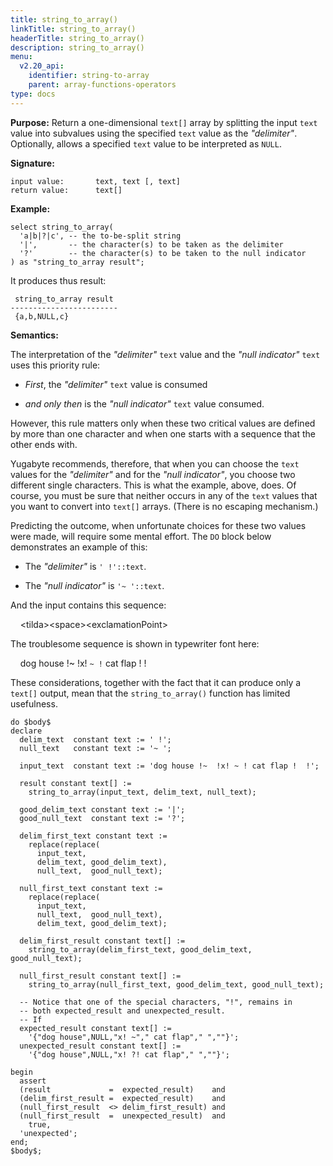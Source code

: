 ```yaml
---
title: string_to_array()
linkTitle: string_to_array()
headerTitle: string_to_array()
description: string_to_array()
menu:
  v2.20_api:
    identifier: string-to-array
    parent: array-functions-operators
type: docs
---
```

**Purpose:** Return a one-dimensional `text[]` array by splitting the input `text` value into subvalues using the specified `text` value as the _"delimiter"_. Optionally, allows a specified `text` value to be interpreted as `NULL`.

**Signature:**

```
input value:       text, text [, text]
return value:      text[]
```
**Example:**

```plpgsql
select string_to_array(
  'a|b|?|c', -- the to-be-split string
  '|',       -- the character(s) to be taken as the delimiter
  '?'        -- the character(s) to be taken to the null indicator
) as "string_to_array result";
```

It produces thus result:

```
 string_to_array result
------------------------
 {a,b,NULL,c}
```

**Semantics:**

The interpretation of the _"delimiter"_ `text` value and the _"null indicator"_ `text` uses this priority rule:

- _First_, the _"delimiter"_ `text` value is consumed

- _and only then_ is the _"null indicator"_ `text` value consumed.

However, this rule matters only when these two critical values are defined by more than one character and when one starts with a sequence that the other ends with.

Yugabyte recommends, therefore, that when you can choose the `text` values for the _"delimiter"_ and for the _"null indicator"_, you choose two different single characters. This is what the example, above, does. Of course, you must be sure that neither occurs in any of the `text` values that you want to convert into `text[]` arrays. (There is no escaping mechanism.)

Predicting the outcome, when unfortunate choices for these two values were made, will require some mental effort. The `DO` block below demonstrates an example of this:

- The _"delimiter"_ is `' !'::text`.

- The _"null indicator"_ is `'~ '::text`.

And the input contains this sequence:

&#160;&#160;&#160; &#60;tilda&#62;&#60;space&#62;&#60;exclamationPoint&#62;

The troublesome sequence is shown in typewriter font here:

&#160;&#160;&#160; dog house !~  !x! `~ !` cat flap !  !

These considerations, together with the fact that it can produce only a `text[]` output, mean that the `string_to_array()` function has limited usefulness.

```plpgsql
do $body$
declare
  delim_text  constant text := ' !';
  null_text   constant text := '~ ';

  input_text  constant text := 'dog house !~  !x! ~ ! cat flap !  !';

  result constant text[] :=
    string_to_array(input_text, delim_text, null_text);

  good_delim_text constant text := '|';
  good_null_text  constant text := '?';

  delim_first_text constant text :=
    replace(replace(
      input_text,
      delim_text, good_delim_text),
      null_text,  good_null_text);

  null_first_text constant text :=
    replace(replace(
      input_text,
      null_text,  good_null_text),
      delim_text, good_delim_text);

  delim_first_result constant text[] :=
    string_to_array(delim_first_text, good_delim_text, good_null_text);

  null_first_result constant text[] :=
    string_to_array(null_first_text, good_delim_text, good_null_text);

  -- Notice that one of the special characters, "!", remains in
  -- both expected_result and unexpected_result.
  -- If
  expected_result constant text[] :=
    '{"dog house",NULL,"x! ~"," cat flap"," ",""}';
  unexpected_result constant text[] :=
    '{"dog house",NULL,"x! ?! cat flap"," ",""}';

begin
  assert
  (result             =  expected_result)    and
  (delim_first_result =  expected_result)    and
  (null_first_result  <> delim_first_result) and
  (null_first_result  =  unexpected_result)  and
    true,
  'unexpected';
end;
$body$;
```
